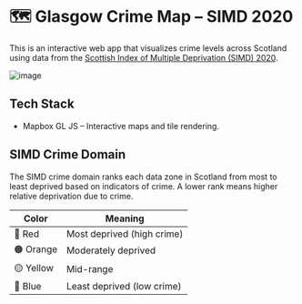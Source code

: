 # 🗺️ Glasgow Crime Map – SIMD 2020

This is an interactive web app that visualizes crime levels across Scotland using data from the [Scottish Index of Multiple Deprivation (SIMD) 2020](https://www.gov.scot/collections/scottish-index-of-multiple-deprivation-2020/).

![image](https://github.com/user-attachments/assets/fe5b177b-4d9d-47bf-9e40-91dfff67cf03)

## Tech Stack

* Mapbox GL JS – Interactive maps and tile rendering.

## SIMD Crime Domain

The SIMD crime domain ranks each data zone in Scotland from most to least deprived based on indicators of crime. A lower rank means higher relative deprivation due to crime.

| Color     | Meaning                    |
| --------- | -------------------------- |
| 🔴 Red    | Most deprived (high crime) |
| 🟠 Orange | Moderately deprived        |
| 🟡 Yellow | Mid-range                  |
| 🔵 Blue   | Least deprived (low crime) |

